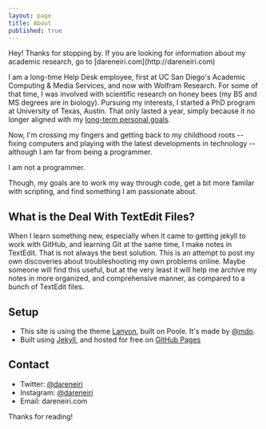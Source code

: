 ```yaml
---
layout: page
title: About
published: true
---
```


<p class="message">
Hey! Thanks for stopping by. If you are looking for information about my academic research, go to [dareneiri.com](http://dareneiri.com) </p>

I am a long-time Help Desk employee, first at UC San Diego's Academic Computing & Media Services, and now with Wolfram Research. For some of that time, I was involved with scientific research on honey bees (my BS and MS degrees are in biology). Pursuing my interests, I started a PhD program at University of Texas, Austin. That only lasted a year, simply because it no longer aligned with my [long-term personal goals](http://dareneiri.com/2014/10/30/why-i-decided-to-leave-academia/). 

Now, I'm crossing my fingers and getting back to my childhood roots -- fixing computers and playing with the latest developments in technology -- although I am far from being a programmer. 

I am not a programmer. 

Though, my goals are to work my way through code, get a bit more familar with scripting, and find something I am passionate about. 

## What is the Deal With TextEdit Files?
When I learn something new, especially when it came to getting jekyll to work with GitHub, and learning Git at the same time, I make notes in TextEdit. That is not always the best solution. This is an attempt to post my own discoveries about troubleshooting my own problems online. Maybe someone will find this useful, but at the very least it will help me archive my notes in more organized, and comprehensive manner, as compared to a bunch of TextEdit files. 

## Setup

* This site is using the theme [Lanyon](http://lanyon.getpoole.com), built on Poole. It's made by [@mdo](https://twitter.com/mdo).
* Built using [Jekyll](http://jekyllrb.com), and hosted for free on [GitHub Pages](https://pages.github.com)


## Contact
* Twitter: [@dareneiri](https://twitter.com/dareneiri)
* Instagram: [@dareneiri](http://instagram.com/dareneiri)
* Email: dareneiri.com

Thanks for reading!